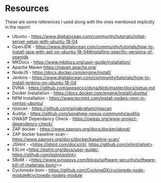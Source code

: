 # Resources

These are some references I used along with the ones mentioned implicitly in the report:

* Ubuntu - <https://www.digitalocean.com/community/tutorials/initial-server-setup-with-ubuntu-18-04>
* OpenJDK - <https://www.digitalocean.com/community/tutorials/how-to-install-java-with-apt-on-ubuntu-18-04#installing-specific-versions-of-openjdk>
* MKDocs - <https://www.mkdocs.org/user-guide/installation/>
* Apache Maven <https://maven.apache.org/>
* NodeJS - <https://docs.docker.com/engine/install/>
* Jenkins - <https://www.digitalocean.com/community/tutorials/how-to-install-jenkins-on-ubuntu-18-04>
* DVNA - <https://github.com/appsecco/dvna/blob/master/docs/setup.md>
* Docker Installation - <https://docs.docker.com/engine/install/ubuntu/>
* NPM Installation - <https://www.tecmint.com/install-nodejs-npm-in-centos-ubuntu/>
* njsscan - <https://github.com/ajinabraham/njsscan>
* Auditjs - <https://github.com/sonatype-nexus-community/auditjs>
* OWASP Dependancy Check - <https://owasp.org/www-project-dependency-check/>
* ZAP docker - <https://www.zaproxy.org/docs/docker/about/>
* ZAP docker baseline-scan - <https://www.zaproxy.org/docs/docker/baseline-scan/>
* JSHint - <https://jshint.com/docs/cli/, https://github.com/jshint/jshint>
* ESLint <https://eslint.org/docs/user-guide/, https://github.com/eslint/eslint>
* SBoM - <https://www.synopsys.com/blogs/software-security/software-bill-of-materials-bom/<>
* Cyclonedx-bom - <https://github.com/CycloneDX/cyclonedx-node-module#cyclonedx-nodejs-module>